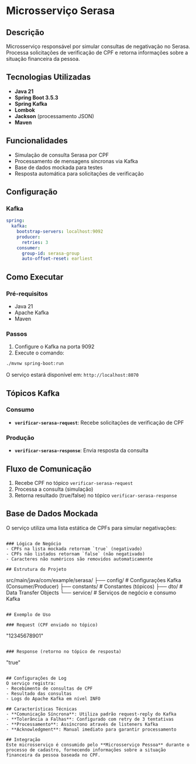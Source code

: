 # Microsserviço Serasa

## Descrição
Microsserviço responsável por simular consultas de negativação no Serasa. Processa solicitações de verificação de CPF e retorna informações sobre a situação financeira da pessoa.

## Tecnologias Utilizadas
- **Java 21**
- **Spring Boot 3.5.3**
- **Spring Kafka**
- **Lombok**
- **Jackson** (processamento JSON)
- **Maven**

## Funcionalidades
- Simulação de consulta Serasa por CPF
- Processamento de mensagens síncronas via Kafka
- Base de dados mockada para testes
- Resposta automática para solicitações de verificação

## Configuração

### Kafka
```yaml
spring:
  kafka:
    bootstrap-servers: localhost:9092
    producer:
      retries: 3
    consumer:
      group-id: serasa-group
      auto-offset-reset: earliest
```

## Como Executar

### Pré-requisitos
- Java 21
- Apache Kafka
- Maven

### Passos
1. Configure o Kafka na porta 9092
2. Execute o comando:
```bash
./mvnw spring-boot:run
```

O serviço estará disponível em: `http://localhost:8070`

## Tópicos Kafka

### Consumo
- **`verificar-serasa-request`**: Recebe solicitações de verificação de CPF

### Produção
- **`verificar-serasa-response`**: Envia resposta da consulta

## Fluxo de Comunicação
1. Recebe CPF no tópico `verificar-serasa-request`
2. Processa a consulta (simulação)
3. Retorna resultado (true/false) no tópico `verificar-serasa-response`

## Base de Dados Mockada
O serviço utiliza uma lista estática de CPFs para simular negativações:

```

### Lógica de Negócio
- CPFs na lista mockada retornam `true` (negativado)
- CPFs não listados retornam `false` (não negativado)
- Caracteres não numéricos são removidos automaticamente

## Estrutura do Projeto
```
src/main/java/com/example/serasa/
├── config/          # Configurações Kafka (Consumer/Producer)
├── constants/       # Constantes (tópicos)
├── dto/            # Data Transfer Objects
└── service/        # Serviços de negócio e consumo Kafka
```

## Exemplo de Uso

### Request (CPF enviado no tópico)
```
"12345678901"
```

### Response (retorno no tópico de resposta)
```
"true"
```

## Configurações de Log
O serviço registra:
- Recebimento de consultas de CPF
- Resultado das consultas
- Logs do Apache Kafka em nível INFO

## Características Técnicas
- **Comunicação Síncrona**: Utiliza padrão request-reply do Kafka
- **Tolerância a Falhas**: Configurado com retry de 3 tentativas
- **Processamento**: Assíncrono através de listeners Kafka
- **Acknowledgment**: Manual imediato para garantir processamento

## Integração
Este microsserviço é consumido pelo **Microsserviço Pessoa** durante o processo de cadastro, fornecendo informações sobre a situação financeira da pessoa baseada no CPF.